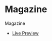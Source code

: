 # Magazine
 Magazine
 <ul>
 <li>
 <a href="https://codringavan.github.io/Magazine/">Live Preview</a>
 </li>
 </ul>